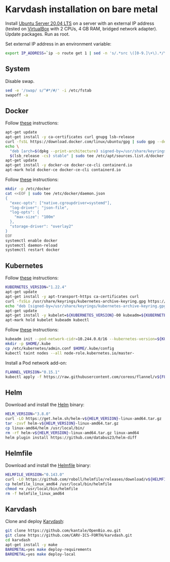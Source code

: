 # Karvdash installation on bare metal

Install [Ubuntu Server 20.04 LTS](https://ubuntu.com/download/server) on a server with an external IP address (tested on [VirtualBox](https://www.virtualbox.org) with 2 CPUs, 4 GB RAM, bridged network adapter). Update packages. Run as root.

Set external IP address in an environment variable:
```bash
export IP_ADDRESS=`ip -o route get 1 | sed -n 's/.*src \([0-9.]\+\).*/\1/p'`
```

## System

Disable swap.

```bash
sed -e '/swap/ s/^#*/#/' -i /etc/fstab
swapoff -a
```

## Docker

Follow [these](https://docs.docker.com/engine/install/ubuntu/) instructions:

```bash
apt-get update
apt-get install -y ca-certificates curl gnupg lsb-release
curl -fsSL https://download.docker.com/linux/ubuntu/gpg | sudo gpg --dearmor -o /usr/share/keyrings/docker-archive-keyring.gpg
echo \
  "deb [arch=$(dpkg --print-architecture) signed-by=/usr/share/keyrings/docker-archive-keyring.gpg] https://download.docker.com/linux/ubuntu \
  $(lsb_release -cs) stable" | sudo tee /etc/apt/sources.list.d/docker.list > /dev/null
apt-get update
apt-get install -y docker-ce docker-ce-cli containerd.io
apt-mark hold docker-ce docker-ce-cli containerd.io
```

Follow [these](https://v1-22.docs.kubernetes.io/docs/setup/production-environment/container-runtimes/#docker) instructions:

```bash
mkdir -p /etc/docker
cat <<EOF | sudo tee /etc/docker/daemon.json
{
  "exec-opts": ["native.cgroupdriver=systemd"],
  "log-driver": "json-file",
  "log-opts": {
    "max-size": "100m"
  },
  "storage-driver": "overlay2"
}
EOF
systemctl enable docker
systemctl daemon-reload
systemctl restart docker
```

## Kubernetes

Follow [these](https://v1-22.docs.kubernetes.io/docs/setup/production-environment/tools/kubeadm/install-kubeadm/) instructions:

```bash
KUBERNETES_VERSION="1.22.4"
apt-get update
apt-get install -y apt-transport-https ca-certificates curl
curl -fsSLo /usr/share/keyrings/kubernetes-archive-keyring.gpg https://packages.cloud.google.com/apt/doc/apt-key.gpg
echo "deb [signed-by=/usr/share/keyrings/kubernetes-archive-keyring.gpg] https://apt.kubernetes.io/ kubernetes-xenial main" | sudo tee /etc/apt/sources.list.d/kubernetes.list
apt-get update
apt-get install -y kubelet=${KUBERNETES_VERSION}-00 kubeadm=${KUBERNETES_VERSION}-00 kubectl=${KUBERNETES_VERSION}-00
apt-mark hold kubelet kubeadm kubectl
```

Follow [these](https://v1-22.docs.kubernetes.io/docs/setup/production-environment/tools/kubeadm/create-cluster-kubeadm/) instructions:

```bash
kubeadm init --pod-network-cidr=10.244.0.0/16 --kubernetes-version=${KUBERNETES_VERSION}
mkdir -p $HOME/.kube
cp /etc/kubernetes/admin.conf $HOME/.kube/config
kubectl taint nodes --all node-role.kubernetes.io/master-
```

Install a Pod network add-on:

```bash
FLANNEL_VERSION="0.15.1"
kubectl apply -f https://raw.githubusercontent.com/coreos/flannel/v${FLANNEL_VERSION}/Documentation/kube-flannel.yml
```

## Helm

Download and install the [Helm](https://helm.sh) binary:

```bash
HELM_VERSION="3.8.0"
curl -LO https://get.helm.sh/helm-v${HELM_VERSION}-linux-amd64.tar.gz
tar -zxvf helm-v${HELM_VERSION}-linux-amd64.tar.gz
cp linux-amd64/helm /usr/local/bin/
rm -rf helm-v${HELM_VERSION}-linux-amd64.tar.gz linux-amd64
helm plugin install https://github.com/databus23/helm-diff
```

## Helmfile

Download and install the [Helmfile](https://github.com/roboll/helmfile) binary:

```bash
HELMFILE_VERSION="0.143.0"
curl -LO https://github.com/roboll/helmfile/releases/download/v${HELMFILE_VERSION}/helmfile_linux_amd64
cp helmfile_linux_amd64 /usr/local/bin/helmfile
chmod +x /usr/local/bin/helmfile
rm -f helmfile_linux_amd64
```

## Karvdash

Clone and deploy [Karvdash](https://github.com/CARV-ICS-FORTH/karvdash):

```bash
git clone https://github.com/kantale/OpenBio.eu.git
git clone https://github.com/CARV-ICS-FORTH/karvdash.git
cd karvdash
apt-get install -y make
BAREMETAL=yes make deploy-requirements
BAREMETAL=yes make deploy-local
```
